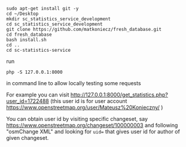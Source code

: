 ```
sudo apt-get install git -y
cd ~/Desktop
mkdir sc_statistics_service_development
cd sc_statistics_service_development
git clone https://github.com/matkoniecz/fresh_database.git
cd fresh_database
bash install.sh
cd ..
cd sc-statistics-service
```

run

```
php -S 127.0.0.1:8000
```

in command line to allow locally testing some requests

For example you can visit http://127.0.0.1:8000/get_statistics.php?user_id=1722488 (this user id is for user account https://www.openstreetmap.org/user/Mateusz%20Konieczny/ )

You can obtain user id by visiting specific changeset, say https://www.openstreetmap.org/changeset/100000003 and following "osmChange XML" and looking for `uid=` that gives user id for author of given changeset.
